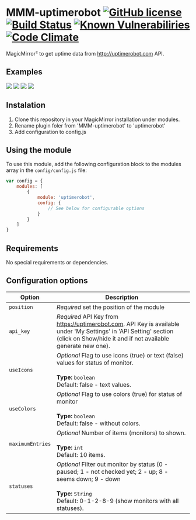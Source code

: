 # MMM-uptimerobot [![GitHub license](https://img.shields.io/badge/license-MIT-blue.svg)](https://github.com/mrVragec/MMM-uptimerobot/raw/master/LICENSE) [![Build Status](https://api.travis-ci.org/mrVragec/MMM-uptimerobot.svg?branch=master)](https://travis-ci.org/mrVragec/MMM-uptimerobot) [![Known Vulnerabiliries](https://snyk.io/test/github/mrvragec/mmm-uptimerobot/badge.svg)](https://snyk.io/test/github/mrvragec/mmm-uptimerobot) [![Code Climate](https://codeclimate.com/github/mrVragec/MMM-uptimerobot/badges/gpa.svg)](https://codeclimate.com/github/mrVragec/MMM-uptimerobot)

MagicMirror² to get uptime data from http://uptimerobot.com API. 

## Examples
![](.github/text.png) ![](.github/text_color.png) ![](.github/icons.png) ![](.github/icons_color.png)


## Instalation
1. Clone this repository in your MagicMirror installation under modules.
2. Rename plugin foler from 'MMM-uptimerobot' to 'uptimerobot'
3. Add configuration to config.js

## Using the module

To use this module, add the following configuration block to the modules array in the `config/config.js` file:
```js
var config = {
    modules: [
        {
            module: 'uptimerobot',
            config: {
                // See below for configurable options
            }
        }
    ]
}
```
## Requirements

No special requirements or dependencies. 

## Configuration options

| Option           | Description
|----------------- |-----------
| `position`       | *Required* set the position of the module
| `api_key`        | *Required* API Key from https://uptimerobot.com. API Key is available under 'My Settings' in 'API Setting' section (click on Show/hide it and if not available generate new one).
| `useIcons`       | *Optional* Flag to use icons (true) or text (false) values for status of monitor. <br><br>**Type:** `boolean` <br>Default: false - text values.
| `useColors`      | *Optional* Flag to use colors (true) for status of monitor<br><br>**Type:** `boolean` <br>Default: false - without colors.
| `maximumEntries` | *Optional* Number of items (monitors) to shown. <br><br>**Type:** `int` <br>Default: 10 items.
| `statuses`       | *Optional* Filter out monitor by status (0 - paused; 1 - not checked yet; 2 - up; 8 - seems down; 9 - down<br><br>**Type:** `String` <br>Default: 0-1-2-8-9 (show monitors with all statuses).
